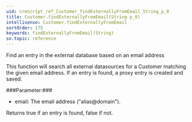 ```yaml
---
uid: crmscript_ref_Customer_findExternallyFromEmail_String_p_0
title: Customer.findExternallyFromEmail(String p_0)
intellisense: Customer.findExternallyFromEmail
sortOrder: 175
keywords: findExternallyFromEmail(String)
so.topic: reference
---
```


Find an entry in the external database based on an email address

This function will search all external datasources for a Customer matching the given email address. If an entry is found, a proxy entry is created and saved.



###Parameter:###


 - email: The email address ("alias@domain").


Returns true if an entry is found, false if not.


